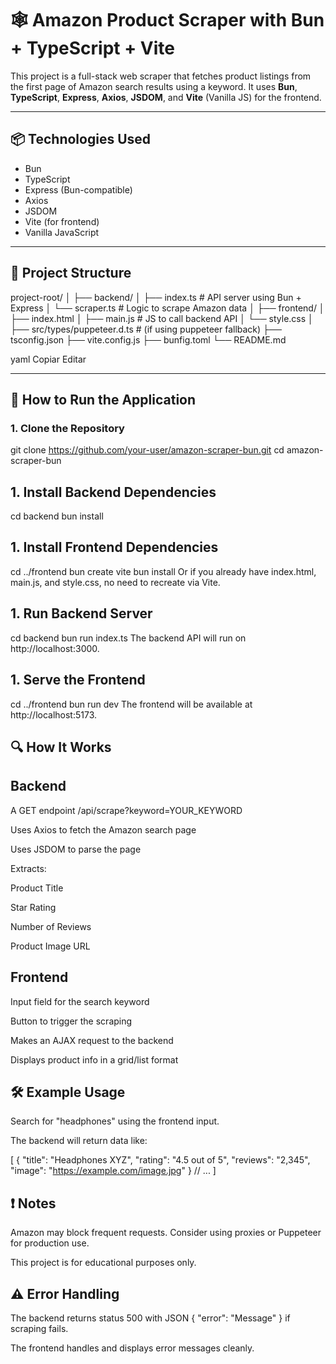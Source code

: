 # 🕸️ Amazon Product Scraper with Bun + TypeScript + Vite

This project is a full-stack web scraper that fetches product listings from the first page of Amazon search results using a keyword. It uses **Bun**, **TypeScript**, **Express**, **Axios**, **JSDOM**, and **Vite** (Vanilla JS) for the frontend.

---

## 📦 Technologies Used

-   Bun
-   TypeScript
-   Express (Bun-compatible)
-   Axios
-   JSDOM
-   Vite (for frontend)
-   Vanilla JavaScript

---

## 📁 Project Structure

project-root/
│
├── backend/
│ ├── index.ts # API server using Bun + Express
│ └── scraper.ts # Logic to scrape Amazon data
│
├── frontend/
│ ├── index.html
│ ├── main.js # JS to call backend API
│ └── style.css
│
├── src/types/puppeteer.d.ts # (if using puppeteer fallback)
├── tsconfig.json
├── vite.config.js
├── bunfig.toml
└── README.md

yaml
Copiar
Editar

---

## 🚀 How to Run the Application

### 1. Clone the Repository

git clone https://github.com/your-user/amazon-scraper-bun.git
cd amazon-scraper-bun

## 1. Install Backend Dependencies

cd backend
bun install

## 1. Install Frontend Dependencies

cd ../frontend
bun create vite
bun install
Or if you already have index.html, main.js, and style.css, no need to recreate via Vite.

## 1. Run Backend Server

cd backend
bun run index.ts
The backend API will run on http://localhost:3000.

## 1. Serve the Frontend

cd ../frontend
bun run dev
The frontend will be available at http://localhost:5173.

## 🔍 How It Works

## Backend

A GET endpoint /api/scrape?keyword=YOUR_KEYWORD

Uses Axios to fetch the Amazon search page

Uses JSDOM to parse the page

Extracts:

Product Title

Star Rating

Number of Reviews

Product Image URL

## Frontend

Input field for the search keyword

Button to trigger the scraping

Makes an AJAX request to the backend

Displays product info in a grid/list format

## 🛠 Example Usage

Search for "headphones" using the frontend input.

The backend will return data like:

[
{
"title": "Headphones XYZ",
"rating": "4.5 out of 5",
"reviews": "2,345",
"image": "https://example.com/image.jpg"
}
// ...
]

## ❗ Notes

Amazon may block frequent requests. Consider using proxies or Puppeteer for production use.

This project is for educational purposes only.

## ⚠️ Error Handling

The backend returns status 500 with JSON { "error": "Message" } if scraping fails.

The frontend handles and displays error messages cleanly.
